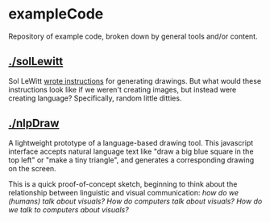# exampleCode

Repository of example code, broken down by general tools and/or content.

## [./solLewitt](https://github.com/annagarbier/exampleCode/edit/master/solLewitt)

Sol LeWitt [wrote instructions](https://www.google.com/search?q=sol+lewitt+wall+drawing+instructions&rlz=1C5CHFA_enUS807US807&source=lnms&tbm=isch&sa=X&ved=0ahUKEwjk-Py8h_bgAhVCZN8KHZKrBV4Q_AUIDigB&biw=1440&bih=766) for generating drawings. But what would these instructions look like if we weren't creating images, but instead were creating language? Specifically, random little ditties.

## [./nlpDraw](https://github.com/annagarbier/exampleCode/edit/master/nlpDraw)

A lightweight prototype of a language-based drawing tool. This javascript interface accepts natural language text like "draw a big blue square in the top left" or "make a tiny triangle", and generates a corresponding drawing on the screen.

This is a quick proof-of-concept sketch, beginning to think about the relationship between linguistic and visual communication: *how do we (humans) talk about visuals? How do computers talk about visuals? How do we talk to computers about visuals?*
